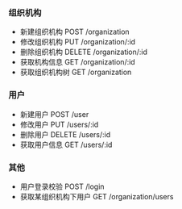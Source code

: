 ### 组织机构
* 新建组织机构 POST /organization
* 修改组织机构 PUT /organization/:id
* 删除组织机构 DELETE /organization/:id
* 获取机构信息 GET /organization/:id
* 获取组织机构树 GET /organization
### 用户
* 新建用户 POST /user
* 修改用户 PUT /users/:id
* 删除用户 DELETE /users/:id
* 获取用户信息 GET /users/:id
### 其他
* 用户登录校验 POST /login
* 获取某组织机构下用户 GET /organization/users